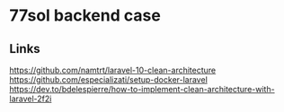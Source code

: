 # 77sol backend case


## Links
https://github.com/namtrt/laravel-10-clean-architecture
https://github.com/especializati/setup-docker-laravel
https://dev.to/bdelespierre/how-to-implement-clean-architecture-with-laravel-2f2i